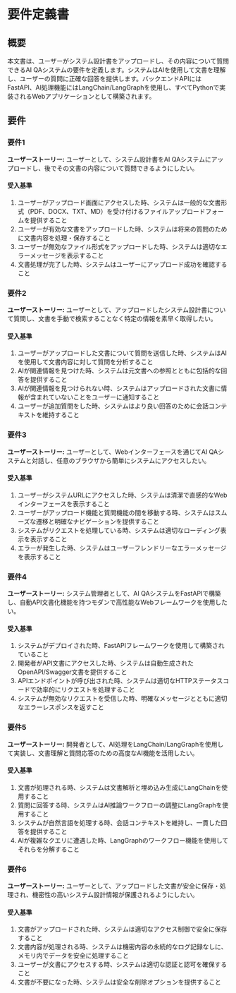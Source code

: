 # 要件定義書

## 概要

本文書は、ユーザーがシステム設計書をアップロードし、その内容について質問できるAI QAシステムの要件を定義します。システムはAIを使用して文書を理解し、ユーザーの質問に正確な回答を提供します。バックエンドAPIにはFastAPI、AI処理機能にはLangChain/LangGraphを使用し、すべてPythonで実装されるWebアプリケーションとして構築されます。

## 要件

### 要件1

**ユーザーストーリー:** ユーザーとして、システム設計書をAI QAシステムにアップロードし、後でその文書の内容について質問できるようにしたい。

#### 受入基準

1. ユーザーがアップロード画面にアクセスした時、システムは一般的な文書形式（PDF、DOCX、TXT、MD）を受け付けるファイルアップロードフォームを提供すること
2. ユーザーが有効な文書をアップロードした時、システムは将来の質問のために文書内容を処理・保存すること
3. ユーザーが無効なファイル形式をアップロードした時、システムは適切なエラーメッセージを表示すること
4. 文書処理が完了した時、システムはユーザーにアップロード成功を確認すること

### 要件2

**ユーザーストーリー:** ユーザーとして、アップロードしたシステム設計書について質問し、文書を手動で検索することなく特定の情報を素早く取得したい。

#### 受入基準

1. ユーザーがアップロードした文書について質問を送信した時、システムはAIを使用して文書内容に対して質問を分析すること
2. AIが関連情報を見つけた時、システムは元文書への参照とともに包括的な回答を提供すること
3. AIが関連情報を見つけられない時、システムはアップロードされた文書に情報が含まれていないことをユーザーに通知すること
4. ユーザーが追加質問をした時、システムはより良い回答のために会話コンテキストを維持すること

### 要件3

**ユーザーストーリー:** ユーザーとして、Webインターフェースを通じてAI QAシステムと対話し、任意のブラウザから簡単にシステムにアクセスしたい。

#### 受入基準

1. ユーザーがシステムURLにアクセスした時、システムは清潔で直感的なWebインターフェースを表示すること
2. ユーザーがアップロード機能と質問機能の間を移動する時、システムはスムーズな遷移と明確なナビゲーションを提供すること
3. システムがリクエストを処理している時、システムは適切なローディング表示を表示すること
4. エラーが発生した時、システムはユーザーフレンドリーなエラーメッセージを表示すること

### 要件4

**ユーザーストーリー:** システム管理者として、AI QAシステムをFastAPIで構築し、自動API文書化機能を持つモダンで高性能なWebフレームワークを使用したい。

#### 受入基準

1. システムがデプロイされた時、FastAPIフレームワークを使用して構築されていること
2. 開発者がAPI文書にアクセスした時、システムは自動生成されたOpenAPI/Swagger文書を提供すること
3. APIエンドポイントが呼び出された時、システムは適切なHTTPステータスコードで効率的にリクエストを処理すること
4. システムが無効なリクエストを受信した時、明確なメッセージとともに適切なエラーレスポンスを返すこと

### 要件5

**ユーザーストーリー:** 開発者として、AI処理をLangChain/LangGraphを使用して実装し、文書理解と質問応答のための高度なAI機能を活用したい。

#### 受入基準

1. 文書が処理される時、システムは文書解析と埋め込み生成にLangChainを使用すること
2. 質問に回答する時、システムはAI推論ワークフローの調整にLangGraphを使用すること
3. システムが自然言語を処理する時、会話コンテキストを維持し、一貫した回答を提供すること
4. AIが複雑なクエリに遭遇した時、LangGraphのワークフロー機能を使用してそれらを分解すること

### 要件6

**ユーザーストーリー:** ユーザーとして、アップロードした文書が安全に保存・処理され、機密性の高いシステム設計情報が保護されるようにしたい。

#### 受入基準

1. 文書がアップロードされた時、システムは適切なアクセス制御で安全に保存すること
2. 文書内容が処理される時、システムは機密内容の永続的なログ記録なしに、メモリ内でデータを安全に処理すること
3. ユーザーが文書にアクセスする時、システムは適切な認証と認可を確保すること
4. 文書が不要になった時、システムは安全な削除オプションを提供すること